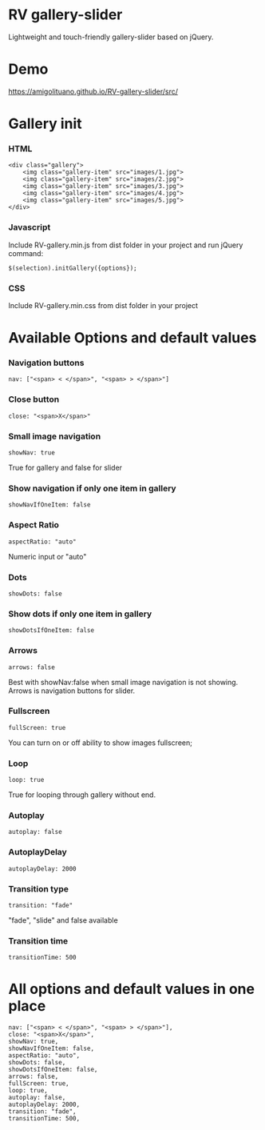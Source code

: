# RV gallery-slider

Lightweight and touch-friendly gallery-slider based on jQuery.

# Demo 

https://amigolituano.github.io/RV-gallery-slider/src/

# Gallery init

### HTML
```
<div class="gallery">
    <img class="gallery-item" src="images/1.jpg">
    <img class="gallery-item" src="images/2.jpg">
    <img class="gallery-item" src="images/3.jpg">
    <img class="gallery-item" src="images/4.jpg">
    <img class="gallery-item" src="images/5.jpg">
</div>
```

### Javascript

Include RV-gallery.min.js from dist folder in your project and run jQuery command:

```
$(selection).initGallery({options});
```

### CSS

Include RV-gallery.min.css from dist folder in your project

# Available Options and default values

### Navigation buttons
```
nav: ["<span> < </span>", "<span> > </span>"]
```

### Close button
```
close: "<span>X</span>"
```

### Small image navigation
```
showNav: true
```

True for gallery and false for slider

### Show navigation if only one item in gallery
```
showNavIfOneItem: false
```

### Aspect Ratio
```
aspectRatio: "auto"
```

Numeric input or "auto"

### Dots
```
showDots: false
```

### Show dots if only one item in gallery
```
showDotsIfOneItem: false
```

### Arrows
```
arrows: false
```

Best with showNav:false when small image navigation is not showing. Arrows is navigation buttons for slider.

### Fullscreen
```
fullScreen: true
```

You can turn on or off ability to show images fullscreen;

### Loop
```
loop: true
```

True for looping through gallery without end.

### Autoplay
```
autoplay: false
```

### AutoplayDelay
```
autoplayDelay: 2000
```

### Transition type
```
transition: "fade"
```

"fade", "slide" and false available

### Transition time
```
transitionTime: 500
```

# All options and default values in one place

```
nav: ["<span> < </span>", "<span> > </span>"],
close: "<span>X</span>",
showNav: true,
showNavIfOneItem: false,
aspectRatio: "auto",
showDots: false,
showDotsIfOneItem: false,
arrows: false,
fullScreen: true,
loop: true,
autoplay: false,
autoplayDelay: 2000,
transition: "fade",
transitionTime: 500,
```
